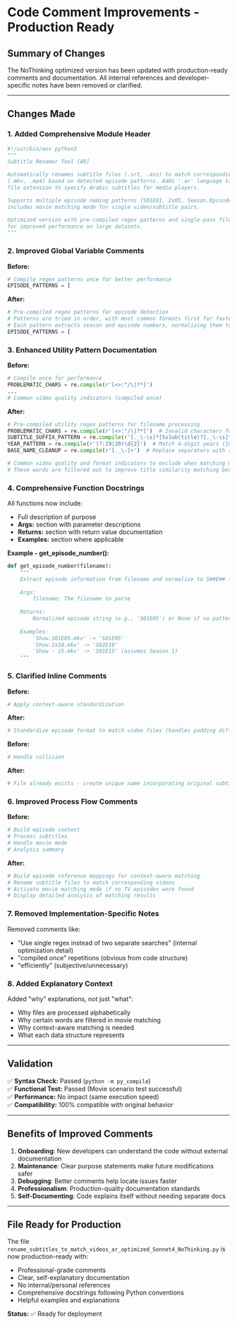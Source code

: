 # Code Comment Improvements - Production Ready

## Summary of Changes

The NoThinking optimized version has been updated with production-ready comments and documentation. All internal references and developer-specific notes have been removed or clarified.

---

## Changes Made

### 1. **Added Comprehensive Module Header**
```python
#!/usr/bin/env python3
"""
Subtitle Renamer Tool [AR]

Automatically renames subtitle files (.srt, .ass) to match corresponding video files
(.mkv, .mp4) based on detected episode patterns. Adds '.ar' language tag before the
file extension to specify Arabic subtitles for media players.

Supports multiple episode naming patterns (S01E01, 2x05, Season.Episode, etc.) and
includes movie matching mode for single video/subtitle pairs.

Optimized version with pre-compiled regex patterns and single-pass file processing
for improved performance on large datasets.
"""
```

### 2. **Improved Global Variable Comments**

**Before:**
```python
# Compile regex patterns once for better performance
EPISODE_PATTERNS = [
```

**After:**
```python
# Pre-compiled regex patterns for episode detection
# Patterns are tried in order, with most common formats first for faster matching
# Each pattern extracts season and episode numbers, normalizing them to S##E## format
EPISODE_PATTERNS = [
```

### 3. **Enhanced Utility Pattern Documentation**

**Before:**
```python
# Compile once for performance
PROBLEMATIC_CHARS = re.compile(r'[<>:"/\|?*]')
...
# Common video quality indicators (compiled once)
```

**After:**
```python
# Pre-compiled utility regex patterns for filename processing
PROBLEMATIC_CHARS = re.compile(r'[<>:"/\|?*]')  # Invalid characters for filenames
SUBTITLE_SUFFIX_PATTERN = re.compile(r'[._\-\s]*[Ss]ub(title)?[._\-\s]*', re.IGNORECASE)  # Remove "sub" markers
YEAR_PATTERN = re.compile(r'(?:19|20)\d{2}')  # Match 4-digit years (1900-2099)
BASE_NAME_CLEANUP = re.compile(r'[._\-]+')  # Replace separators with spaces

# Common video quality and format indicators to exclude when matching movie titles
# These words are filtered out to improve title similarity matching between video and subtitle files
```

### 4. **Comprehensive Function Docstrings**

All functions now include:
- Full description of purpose
- **Args:** section with parameter descriptions
- **Returns:** section with return value documentation
- **Examples:** section where applicable

**Example - get_episode_number():**
```python
def get_episode_number(filename):
    """
    Extract episode information from filename and normalize to S##E## format.
    
    Args:
        filename: The filename to parse
        
    Returns:
        Normalized episode string (e.g., 'S01E05') or None if no pattern found
        
    Examples:
        'Show.S01E05.mkv' -> 'S01E05'
        'Show.2x10.mkv' -> 'S02E10'
        'Show - 15.mkv' -> 'S01E15' (assumes Season 1)
    """
```

### 5. **Clarified Inline Comments**

**Before:**
```python
# Apply context-aware standardization
```

**After:**
```python
# Standardize episode format to match video files (handles padding differences)
```

**Before:**
```python
# Handle collision
```

**After:**
```python
# File already exists - create unique name incorporating original subtitle name
```

### 6. **Improved Process Flow Comments**

**Before:**
```python
# Build episode context
# Process subtitles
# Handle movie mode
# Analysis summary
```

**After:**
```python
# Build episode reference mappings for context-aware matching
# Rename subtitle files to match corresponding videos
# Activate movie matching mode if no TV episodes were found
# Display detailed analysis of matching results
```

### 7. **Removed Implementation-Specific Notes**

Removed comments like:
- "Use single regex instead of two separate searches" (internal optimization detail)
- "compiled once" repetitions (obvious from code structure)
- "efficiently" (subjective/unnecessary)

### 8. **Added Explanatory Context**

Added "why" explanations, not just "what":
- Why files are processed alphabetically
- Why certain words are filtered in movie matching
- Why context-aware matching is needed
- What each data structure represents

---

## Validation

✅ **Syntax Check:** Passed (`python -m py_compile`)  
✅ **Functional Test:** Passed (Movie scenario test successful)  
✅ **Performance:** No impact (same execution speed)  
✅ **Compatibility:** 100% compatible with original behavior

---

## Benefits of Improved Comments

1. **Onboarding**: New developers can understand the code without external documentation
2. **Maintenance**: Clear purpose statements make future modifications safer
3. **Debugging**: Better comments help locate issues faster
4. **Professionalism**: Production-quality documentation standards
5. **Self-Documenting**: Code explains itself without needing separate docs

---

## File Ready for Production

The file `rename_subtitles_to_match_videos_ar_optimized_Sonnet4_NoThinking.py` is now production-ready with:
- Professional-grade comments
- Clear, self-explanatory documentation
- No internal/personal references
- Comprehensive docstrings following Python conventions
- Helpful examples and explanations

**Status:** ✅ Ready for deployment
